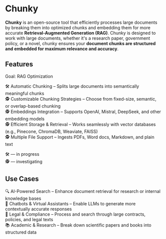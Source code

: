 # Chunky

**Chunky** is an open-source tool that efficiently processes large documents by breaking them into optimized chunks and embedding them for more accurate **Retrieval-Augmented Generation (RAG)**. Chunky is designed to work with large documents, whether it's a research paper, government policy, or a novel, chunky ensures your **document chunks are structured and embedded for maximum relevance and accuracy**.

## Features

Goal: RAG Optimization

🛠️ Automatic Chunking – Splits large documents into semantically meaningful chunks<br>
🕵️ Customizable Chunking Strategies – Choose from fixed-size, semantic, or overlap-based chunking<br>
🕵️ Embeddings Integration – Supports OpenAI, Mistral, DeepSeek, and other embedding models<br>
🕵️ Efficient Storage & Retrieval – Works seamlessly with vector databases (e.g., Pinecone, ChromaDB, Weaviate, FAISS)<br>
🕵️ Multiple File Support – Ingests PDFs, Word docs, Markdown, and plain text

🛠️ — in progress<br>
🕵️ — investigating

## Use Cases

🔍 AI-Powered Search – Enhance document retrieval for research or internal knowledge bases<br>
💬 Chatbots & Virtual Assistants – Enable LLMs to generate more contextually accurate responses<br>
📖 Legal & Compliance – Process and search through large contracts, policies, and legal texts<br>
📚 Academic & Research – Break down scientific papers and books into structured data

